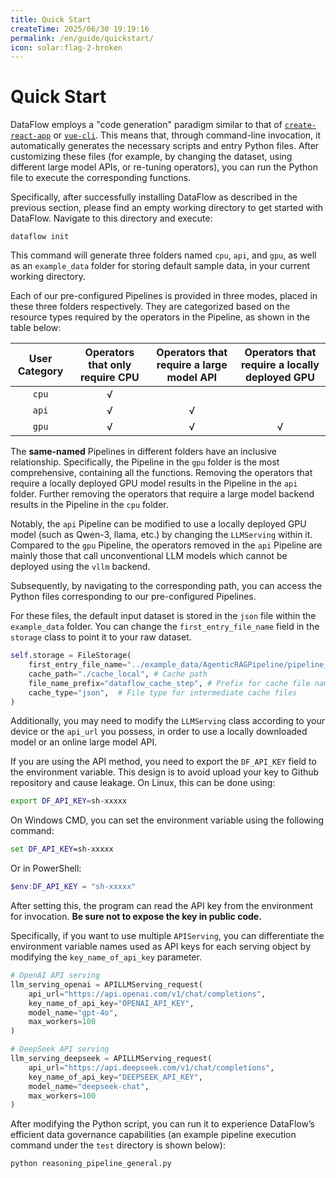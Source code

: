 ```yaml
---
title: Quick Start
createTime: 2025/06/30 19:19:16
permalink: /en/guide/quickstart/
icon: solar:flag-2-broken
---
```


# Quick Start
DataFlow employs a "code generation" paradigm similar to that of [`create-react-app`](https://github.com/facebook/create-react-app) or [`vue-cli`](https://cli.vuejs.org/). This means that, through command-line invocation, it automatically generates the necessary scripts and entry Python files. After customizing these files (for example, by changing the dataset, using different large model APIs, or re-tuning operators), you can run the Python file to execute the corresponding functions.

Specifically, after successfully installing DataFlow as described in the previous section, please find an empty working directory to get started with DataFlow. Navigate to this directory and execute:
```shell
dataflow init
```

This command will generate three folders named `cpu`, `api`, and `gpu`, as well as an `example_data` folder for storing default sample data, in your current working directory.

Each of our pre-configured Pipelines is provided in three modes, placed in these three folders respectively. They are categorized based on the resource types required by the operators in the Pipeline, as shown in the table below:

| User Category | Operators that only require CPU | Operators that require a large model API | Operators that require a locally deployed GPU |
|:--------------:|:-------------------------------:|:-----------------------------------------:|:---------------------------------------------:|
|`cpu`| √       |                                 |                                           |
|`api`| √       | √                               |                                           |
|`gpu`| √       | √                               | √                                         |

The **same-named** Pipelines in different folders have an inclusive relationship. Specifically, the Pipeline in the `gpu` folder is the most comprehensive, containing all the functions. Removing the operators that require a locally deployed GPU model results in the Pipeline in the `api` folder. Further removing the operators that require a large model backend results in the Pipeline in the `cpu` folder.

Notably, the `api` Pipeline can be modified to use a locally deployed GPU model (such as Qwen-3, llama, etc.) by changing the `LLMServing` within it. Compared to the `gpu` Pipeline, the operators removed in the `api` Pipeline are mainly those that call unconventional LLM models which cannot be deployed using the `vllm` backend.

Subsequently, by navigating to the corresponding path, you can access the Python files corresponding to our pre-configured Pipelines.

For these files, the default input dataset is stored in the `json` file within the `example_data` folder. You can change the `first_entry_file_name` field in the `storage` class to point it to your raw dataset.
```python
self.storage = FileStorage(
    first_entry_file_name="../example_data/AgenticRAGPipeline/pipeline_small_chunk.json",
    cache_path="./cache_local", # Cache path
    file_name_prefix="dataflow_cache_step", # Prefix for cache file names
    cache_type="json",  # File type for intermediate cache files
)
```

Additionally, you may need to modify the `LLMServing` class according to your device or the `api_url` you possess, in order to use a locally downloaded model or an online large model API.

If you are using the API method, you need to export the `DF_API_KEY` field to the environment variable. This design is to avoid upload your key to Github repository and cause leakage. On Linux, this can be done using:


```bash
export DF_API_KEY=sh-xxxxx
```

On Windows CMD, you can set the environment variable using the following command:

```cmd
set DF_API_KEY=sh-xxxxx
```

Or in PowerShell:

```powershell
$env:DF_API_KEY = "sh-xxxxx"
```

After setting this, the program can read the API key from the environment for invocation. **Be sure not to expose the key in public code.**

Specifically, if you want to use multiple `APIServing`, you can differentiate the environment variable names used as API keys for each serving object by modifying the `key_name_of_api_key` parameter.
```python
# OpenAI API serving
llm_serving_openai = APILLMServing_request(
    api_url="https://api.openai.com/v1/chat/completions",
    key_name_of_api_key="OPENAI_API_KEY",
    model_name="gpt-4o",
    max_workers=100
)

# DeepSeek API serving
llm_serving_deepseek = APILLMServing_request(
    api_url="https://api.deepseek.com/v1/chat/completions",
    key_name_of_api_key="DEEPSEEK_API_KEY",
    model_name="deepseek-chat",
    max_workers=100
)
```


After modifying the Python script, you can run it to experience DataFlow’s efficient data governance capabilities (an example pipeline execution command under the `test` directory is shown below):
```shell
python reasoning_pipeline_general.py
```